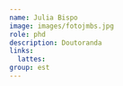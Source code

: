 ```yaml
---
name: Julia Bispo
image: images/fotojmbs.jpg
role: phd
description: Doutoranda
links:
  lattes: 
group: est
---
```


